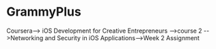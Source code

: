 # GrammyPlus
Coursera--> iOS Development for Creative Entrepreneurs -->course 2 -->Networking and Security in iOS Applications-->Week 2 Assignment
